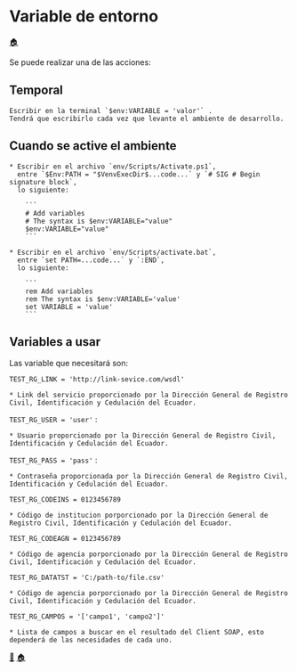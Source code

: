 # Variable de entorno 

[:house:](../README.md)

Se puede realizar una de las acciones:

## Temporal

    Escribir en la terminal `$env:VARIABLE = 'valor'` .
    Tendrá que escribirlo cada vez que levante el ambiente de desarrollo.

## Cuando se active el ambiente

    * Escribir en el archivo `env/Scripts/Activate.ps1`,
      entre `$Env:PATH = "$VenvExecDir$...code...` y `# SIG # Begin signature block`,
      lo siguiente:

        ```
        # Add variables
        # The syntax is $env:VARIABLE="value"
        $env:VARIABLE="value"
        ```

    * Escribir en el archivo `env/Scripts/activate.bat`,
      entre `set PATH=...code...` y `:END`,
      lo siguiente:

        ```
        rem Add variables
        rem The syntax is $env:VARIABLE='value'
        set VARIABLE = 'value'
        ```

## Variables a usar

Las variable que necesitará son:

`TEST_RG_LINK = 'http://link-sevice.com/wsdl'`

    * Link del servicio proporcionado por la Dirección General de Registro Civil, Identificación y Cedulación del Ecuador.

`TEST_RG_USER = 'user'` :

    * Usuario proporcionado por la Dirección General de Registro Civil, Identificación y Cedulación del Ecuador.

`TEST_RG_PASS = 'pass'` :

    * Contraseña proporcionada por la Dirección General de Registro Civil, Identificación y Cedulación del Ecuador.

`TEST_RG_CODEINS = 0123456789`

    * Código de institucion porporcionado por la Dirección General de Registro Civil, Identificación y Cedulación del Ecuador.

`TEST_RG_CODEAGN = 0123456789`

    * Código de agencia porporcionado por la Dirección General de Registro Civil, Identificación y Cedulación del Ecuador.

`TEST_RG_DATATST = 'C:/path-to/file.csv'`

    * Código de agencia porporcionado por la Dirección General de Registro Civil, Identificación y Cedulación del Ecuador.

`TEST_RG_CAMPOS = '['campo1', 'campo2']'`

    * Lista de campos a buscar en el resultado del Client SOAP, esto dependerá de las necesidades de cada uno.

[:arrow_up_small:](#variable-de-entorno) [:house:](../README.md)

